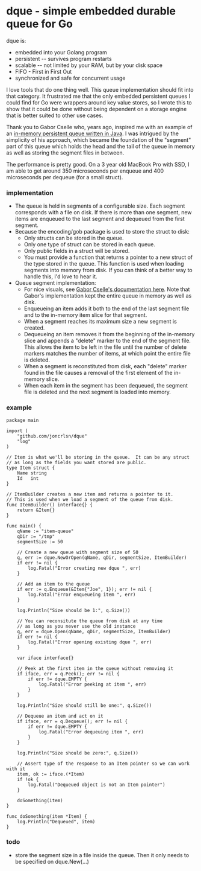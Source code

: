 # dque - simple embedded durable queue for Go

dque is:
* embedded into your Golang program
* persistent -- survives program restarts
* scalable -- not limited by your RAM, but by your disk space
* FIFO - First in First Out
* synchronized and safe for concurrent usage

I love tools that do one thing well.  This queue implementation should fit into that category.  It frustrated me that the only embedded persistent queues I could find for Go were wrappers around key value stores, so I wrote this to show that it could be done without being dependent on a storage engine that is better suited to other use cases.

Thank you to Gabor Cselle who, years ago, inspired me with an example of an [in-memory persistent queue written in Java](http://www.gaborcselle.com/open_source/java/persistent_queue.html).  I was intrigued by the simplicity of his approach, which became the foundation of the "segment" part of this queue which holds the head and the tail of the queue in memory as well as storing the segment files in between.

The performance is pretty good. On a 3 year old MacBook Pro with SSD, I am able to get around 350 microseconds per enqueue and 400 microseconds per dequeue (for a small struct).

### implementation
* The queue is held in segments of a configurable size. Each segment corresponds with a file on disk. If there is more than one segment, new items are enqueued to the last segment and dequeued from the first segment.
* Because the encoding/gob package is used to store the struct to disk: 
  * Only structs can be stored in the queue.
  * Only one type of struct can be stored in each queue.
  * Only public fields in a struct will be stored.
  * You must provide a function that returns a pointer to a new struct of the type stored in the queue.  This function is used when loading segments into memory from disk.  If you can think of a better way to handle this, I'd love to hear it.
* Queue segment implementation:
  * For nice visuals, see [Gabor Cselle's documentation here](http://www.gaborcselle.com/open_source/java/persistent_queue.html).  Note that Gabor's implementation kept the entire queue in memory as well as disk.
  * Enqueueing an item adds it both to the end of the last segment file and to the in-memory item slice for that segment.
  * When a segment reaches its maximum size a new segment is created.
  * Dequeueing an item removes it from the beginning of the in-memory slice and appends a "delete" marker to the end of the segment file.  This allows the item to be left in the file until the number of delete markers matches the number of items, at which point the entire file is deleted.
  * When a segment is reconstituted from disk, each "delete" marker found in the file causes a removal of the first element of the in-memory slice.
  * When each item in the segment has been dequeued, the segment file is deleted and the next segment is loaded into memory.

### example
```golang
package main

import (
	"github.com/joncrlsn/dque"
	"log"
)

// Item is what we'll be storing in the queue.  It can be any struct
// as long as the fields you want stored are public.
type Item struct {
	Name string
	Id   int
}

// ItemBuilder creates a new item and returns a pointer to it.
// This is used when we load a segment of the queue from disk.
func ItemBuilder() interface{} {
	return &Item{}
}

func main() {
	qName := "item-queue"
	qDir := "/tmp"
	segmentSize := 50

	// Create a new queue with segment size of 50
	q, err := dque.NewOrOpen(qName, qDir, segmentSize, ItemBuilder)
	if err != nil {
		log.Fatal("Error creating new dque ", err)
	}

	// Add an item to the queue
	if err := q.Enqueue(&Item{"Joe", 1}); err != nil {
		log.Fatal("Error enqueueing item ", err)
	}

	log.Println("Size should be 1:", q.Size())

	// You can reconsitute the queue from disk at any time
	// as long as you never use the old instance
	q, err = dque.Open(qName, qDir, segmentSize, ItemBuilder)
	if err != nil {
		log.Fatal("Error opening existing dque ", err)
	}

	var iface interface{}

    // Peek at the first item in the queue without removing it
	if iface, err = q.Peek(); err != nil {
		if err != dque.EMPTY {
			log.Fatal("Error peeking at item ", err)
		}
    }

	log.Println("Size should still be one:", q.Size())

	// Dequeue an item and act on it
	if iface, err = q.Dequeue(); err != nil {
		if err != dque.EMPTY {
			log.Fatal("Error dequeuing item ", err)
		}
	}

	log.Println("Size should be zero:", q.Size())

	// Assert type of the response to an Item pointer so we can work with it
	item, ok := iface.(*Item)
	if !ok {
		log.Fatal("Dequeued object is not an Item pointer")
	}

	doSomething(item)
}

func doSomething(item *Item) {
	log.Println("Dequeued", item)
}
```

### todo
* store the segment size in a file inside the queue. Then it only needs to be specified on dque.New(...)
